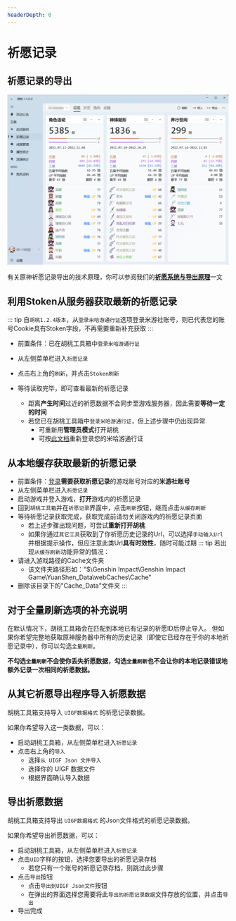 ```yaml
---
headerDepth: 0
---
```


# 祈愿记录   

## 祈愿记录的导出

![祈愿导出](/images/202211/wish-export.png)

有关原神祈愿记录导出的技术原理，你可以参阅我们的[**祈愿系统与导出原理**](/FAQ/Gacha-system-and-export-principal.md)一文


## 利用Stoken从服务器获取最新的祈愿记录 <Badge text="推荐" type="tip" /> 
   
::: tip
自`胡桃1.2.4版本`，从`登录米哈游通行证`选项登录米游社账号，则已代表您的账号Cookie具有Stoken字段，不再需要重新补充获取
:::
   
- 前置条件：已在胡桃工具箱中`登录米哈游通行证`

- 从左侧菜单栏进入`祈愿记录`
- 点击右上角的`刷新`，并点击`Stoken刷新`
- 等待读取完毕，即可查看最新的祈愿记录
  - 距离**产生时间**过近的祈愿数据不会同步至游戏服务器，因此需要**等待一定的时间**
  - 若您已在胡桃工具箱中`登录米哈游通行证`，但上述步骤中仍出现异常
    - 可重新用**管理员模式**打开胡桃
    - 可按[此文档](https://hut.ao/features/mhy-account-switch.html)重新登录您的米哈游通行证

## 从本地缓存获取最新的祈愿记录
- 前置条件：[登录](https://hut.ao/features/mhy-account-switch.html)**需要获取祈愿记录**的游戏账号对应的**米游社账号**
- 从左侧菜单栏进入`祈愿记录`   
- 启动游戏并登入游戏，**打开**游戏内的祈愿记录   
- 回到`胡桃工具箱`并在`祈愿记录`界面中，点击`刷新`按钮，继而点击`从缓存刷新`
- 等待祈愿记录获取完成，获取完成前请勿关闭游戏内的祈愿记录页面
  - 若上述步骤出现问题，可尝试**重新打开胡桃**
  - 如果你通过`其它工具`获取到了你祈愿历史记录的Url，可以选择`手动输入Url`并根据提示操作，但应注意此类Url**具有时效性**，随时可能过期
::: tip
若出现`从缓存刷新`功能异常的情况：
- 请进入游戏路径的Cache文件夹
  - 该文件夹路径形如："$\Genshin Impact\Genshin Impact Game\YuanShen_Data\webCaches\Cache"   
- 删除该目录下的"Cache_Data"文件夹
:::

## 对于全量刷新选项的补充说明
在默认情况下，胡桃工具箱会在匹配到本地已有记录的祈愿ID后停止导入。
但如果你希望完整地获取原神服务器中所有的历史记录（即使它已经存在于你的本地祈愿记录中），你可以勾选`全量刷新`。

**不勾选`全量刷新`不会使你丢失祈愿数据，勾选`全量刷新`也不会让你的本地记录错误地额外记录一次相同的祈愿数据。**

## 从其它祈愿导出程序导入祈愿数据

胡桃工具箱支持导入 `UIGF数据格式` 的祈愿记录数据。

如果你希望导入这一类数据，可以：
- 启动胡桃工具箱，从左侧菜单栏进入`祈愿记录`
- 点击右上角的`导入`
  - 选择`从 UIGF Json 文件导入`
  - 选择你的 UIGF 数据文件
  - 根据界面确认导入数据

## 导出祈愿数据

胡桃工具箱支持导出 `UIGF数据格式` 的Json文件格式的祈愿记录数据。

如果你希望导出祈愿数据，可以：
- 启动胡桃工具箱，从左侧菜单栏进入`祈愿记录`
- 点击`UID`字样的按钮，选择您要导出的祈愿记录存档
  - 若您只有一个账号的祈愿记录存档，则跳过此步骤
- 点击`导出`按钮
  - 点击`导出到UIGF Json文件`按钮
  - 在弹出的界面选择您需要将此`导出的祈愿记录数据`文件存放的位置，并点击`导出`
- 导出完成

